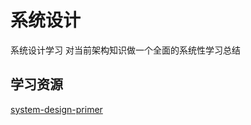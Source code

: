 # 系统设计

系统设计学习
对当前架构知识做一个全面的系统性学习总结

## 学习资源

[system-design-primer](https://github.com/donnemartin/system-design-primer/blob/master/README.md)
